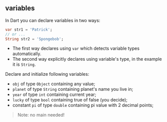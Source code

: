 ## variables

In Dart you can declare variables in two ways:

```dart
var str1 = 'Patrick';
// or ...
String str2 = 'Spongebob';
```

- The first way declares using `var` which detects variable types automatically.
- The second way explicitly declares using variable's type, in the example it is `String`.

Declare and initialize following variables:

- `obj` of type `Object` containing any value;
- `planet` of type `String` containing planet's name you live in;
- `year` of type `int` containing current year;
- `lucky` of type `bool` containing true of false (you decide);
- constant `pi` of type `double` containing pi value with 2 decimal points;
  
> Note: no main needed!
